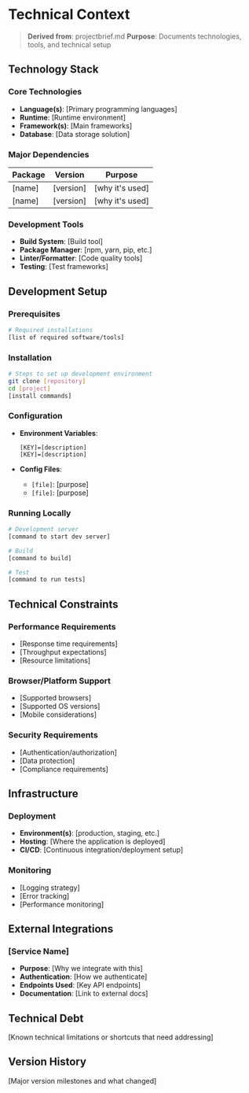 # Technical Context

> **Derived from**: projectbrief.md
> **Purpose**: Documents technologies, tools, and technical setup

## Technology Stack

### Core Technologies
- **Language(s)**: [Primary programming languages]
- **Runtime**: [Runtime environment]
- **Framework(s)**: [Main frameworks]
- **Database**: [Data storage solution]

### Major Dependencies
| Package | Version | Purpose |
|---------|---------|---------|
| [name] | [version] | [why it's used] |
| [name] | [version] | [why it's used] |

### Development Tools
- **Build System**: [Build tool]
- **Package Manager**: [npm, yarn, pip, etc.]
- **Linter/Formatter**: [Code quality tools]
- **Testing**: [Test frameworks]

## Development Setup

### Prerequisites
```bash
# Required installations
[list of required software/tools]
```

### Installation
```bash
# Steps to set up development environment
git clone [repository]
cd [project]
[install commands]
```

### Configuration
- **Environment Variables**:
  ```
  [KEY]=[description]
  [KEY]=[description]
  ```

- **Config Files**:
  - `[file]`: [purpose]
  - `[file]`: [purpose]

### Running Locally
```bash
# Development server
[command to start dev server]

# Build
[command to build]

# Test
[command to run tests]
```

## Technical Constraints

### Performance Requirements
- [Response time requirements]
- [Throughput expectations]
- [Resource limitations]

### Browser/Platform Support
- [Supported browsers]
- [Supported OS versions]
- [Mobile considerations]

### Security Requirements
- [Authentication/authorization]
- [Data protection]
- [Compliance requirements]

## Infrastructure

### Deployment
- **Environment(s)**: [production, staging, etc.]
- **Hosting**: [Where the application is deployed]
- **CI/CD**: [Continuous integration/deployment setup]

### Monitoring
- [Logging strategy]
- [Error tracking]
- [Performance monitoring]

## External Integrations

### [Service Name]
- **Purpose**: [Why we integrate with this]
- **Authentication**: [How we authenticate]
- **Endpoints Used**: [Key API endpoints]
- **Documentation**: [Link to external docs]

## Technical Debt
[Known technical limitations or shortcuts that need addressing]

## Version History
[Major version milestones and what changed]
